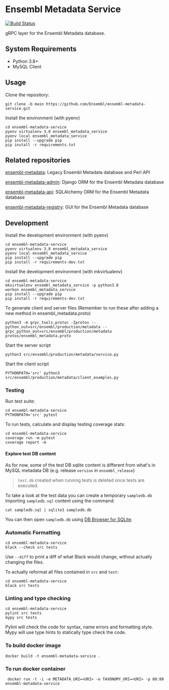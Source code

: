 # Ensembl Metadata Service

[![Build Status](https://travis-ci.com/Ensembl/ensembl-metadata-service.svg?branch=main)](https://travis-ci.com/Ensembl/ensembl-metadata-service)

gRPC layer for the Ensembl Metadata database.

## System Requirements

- Python 3.8+
- MySQL Client

## Usage

Clone the repository:
```
git clone -b main https://github.com/Ensembl/ensembl-metadata-service.git
```

Install the environment (with pyenv)

```
cd ensembl-metadata-service
pyenv virtualenv 3.8 ensembl_metadata_service
pyenv local ensembl_metadata_service
pip install --upgrade pip
pip install -r requirements.txt
```

## Related repositories

[ensembl-metadata](https://github.com/Ensembl/ensembl-metadata): Legacy Ensembl Metadata database and Perl API

[ensembl-metadata-admin](https://github.com/Ensembl/ensembl-metadata-admin): Django ORM for the Ensembl Metadata database

[ensembl-metadata-api](https://github.com/Ensembl/ensembl-metadata-api): SQLAlchemy ORM for the Ensembl Metadata database

[ensembl-metadata-registry](https://github.com/Ensembl/ensembl-metadata-registry): GUI for the Ensembl Metadata database


## Development

Install the development environment (with pyenv)

```
cd ensembl-metadata-service
pyenv virtualenv 3.8 ensembl_metadata_service
pyenv local ensembl_metadata_service
pip install --upgrade pip
pip install -r requirements-dev.txt
```

Install the development environment (with mkvirtualenv)

```
cd ensembl-metadata-service
mkvirtualenv ensembl_metadata_service -p python3.8
workon ensembl_metadata_service
pip install --upgrade pip
pip install -r requirements-dev.txt
```

To generate client and server files
(Remember to run these after adding a new method in ensembl_metadata.proto)
```
python3 -m grpc_tools.protoc -Iprotos --python_out=src/ensembl/production/metadata --grpc_python_out=src/ensembl/production/metadata protos/ensembl_metadata.proto
```

Start the server script

```
python3 src/ensembl/production/metadata/service.py
```

Start the client script
```
PYTHONPATH='src' python3 src/ensembl/production/metadata/client_examples.py
```

### Testing

Run test suite:
```
cd ensembl-metadata-service
PYTHONPATH='src' pytest
```

To run tests, calculate and display testing coverage stats:
```
cd ensembl-metadata-service
coverage run -m pytest
coverage report -m
```

#### Explore test DB content

As for now, some of the test DB sqlite content is different from what's in MySQL metadata DB (e.g. release `version` in `ensembl_release`)

> `test.db` created when running tests is deleted once tests are executed.

To take a look at the test data you can create a temporary `sampledb.db` importing `sampledb.sql` content using the command:

```
cat sampledb.sql | sqlite3 sampledb.db
```

You can then open `sampledb.db` using [DB Browser for SQLite](https://sqlitebrowser.org/dl/).

### Automatic Formatting
```
cd ensembl-metadata-service
black --check src tests
```
Use `--diff` to print a diff of what Black would change, without actually changing the files.

To actually reformat all files contained in `src` and `test`:
```
cd ensembl-metadata-service
black src tests
```

### Linting and type checking
```
cd ensembl-metadata-service
pylint src tests
mypy src tests
```
Pylint will check the code for syntax, name errors and formatting style.
Mypy will use type hints to statically type check the code.

### To build docker image
```
docker build -t ensembl-metadata-service .
```

### To run docker container
```
 docker run -t -i -e METADATA_URI=<URI> -e TAXONOMY_URI=<URI> -p 80:80 ensembl-metadata-service
```
